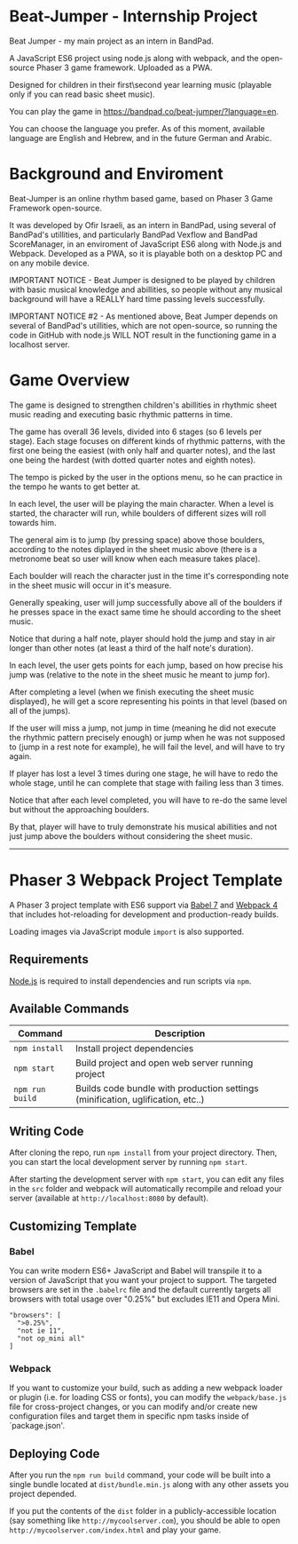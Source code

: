 # Beat-Jumper - Internship Project
Beat Jumper - my main project as an intern in BandPad. 

A JavaScript ES6 project using node.js along with webpack, and the open-source Phaser 3 game framework.
Uploaded as a PWA. 

Designed for children in their first\second year learning music (playable only if you can read basic sheet music). 

You can play the game in https://bandpad.co/beat-jumper/?language=en.

You can choose the language you prefer. As of this moment, available language are English and Hebrew, and in the future German and Arabic.

# Background and Enviroment

Beat-Jumper is an online rhythm based game, based on Phaser 3 Game Framework open-source.

It was developed by Ofir Israeli, as an intern in BandPad, using several of BandPad's utillities, and particularly BandPad Vexflow and BandPad ScoreManager, 
in an enviroment of JavaScript ES6 along with Node.js and Webpack. Developed as a PWA, so it is playable both on a desktop PC and on any mobile device. 

IMPORTANT NOTICE - Beat Jumper is designed to be played by children with basic musical knowledge and abillities, 
so people without any musical background will have a REALLY hard time passing levels successfully.

IMPORTANT NOTICE #2 - As mentioned above, Beat Jumper depends on several of BandPad's utillities, which are not open-source, 
so running the code in GitHub with node.js WILL NOT result in the functioning game in a localhost server.

# Game Overview

The game is designed to strengthen children's abillities in rhythmic sheet music reading and executing basic rhythmic patterns in time. 

The game has overall 36 levels, divided into 6 stages (so 6 levels per stage). 
Each stage focuses on different kinds of rhythmic patterns, with the first one being the easiest (with only half and quarter notes), 
and the last one being the hardest (with dotted quarter notes and eighth notes).

The tempo is picked by the user in the options menu, so he can practice in the tempo he wants to get better at. 

In each level, the user will be playing the main character. When a level is started, the character will run,
while boulders of different sizes will roll towards him. 

The general aim is to jump (by pressing space) above those boulders,
according to the notes diplayed in the sheet music above (there is a metronome beat so user will know when each measure takes place).

Each boulder will reach the character just in the time it's corresponding note in the sheet music will occur in it's measure. 

Generally speaking, user will jump successfully above all of the boulders if he presses space in the exact same time he should according to the sheet music. 

Notice that during a half note, player should hold the jump and stay in air longer than other notes (at least a third of the half note's duration). 

In each level, the user gets points for each jump, based on how precise his jump was (relative to the note in the sheet music he meant to jump for). 

After completing a level (when we finish executing the sheet music displayed), he will get a score representing his points in that level (based on all of the jumps). 

If the user will miss a jump, not jump in time (meaning he did not execute the rhythmic pattern precisely enough) 
or jump when he was not supposed to (jump in a rest note for example), he will fail the level, and will have to try again. 

If player has lost a level 3 times during one stage, he will have to redo the whole stage, until he can complete that stage with failing less than 3 times. 

Notice that after each level completed, you will have to re-do the same level but without the approaching boulders. 

By that, player will have to truly demonstrate his musical abillities and not just jump above the boulders without considering the sheet music.

-------------------------------------

# Phaser 3 Webpack Project Template

A Phaser 3 project template with ES6 support via [Babel 7](https://babeljs.io/) and [Webpack 4](https://webpack.js.org/)
that includes hot-reloading for development and production-ready builds.

Loading images via JavaScript module `import` is also supported.

## Requirements

[Node.js](https://nodejs.org) is required to install dependencies and run scripts via `npm`.

## Available Commands

| Command | Description |
|---------|-------------|
| `npm install` | Install project dependencies |
| `npm start` | Build project and open web server running project |
| `npm run build` | Builds code bundle with production settings (minification, uglification, etc..) |

## Writing Code

After cloning the repo, run `npm install` from your project directory. Then, you can start the local development
server by running `npm start`.


After starting the development server with `npm start`, you can edit any files in the `src` folder
and webpack will automatically recompile and reload your server (available at `http://localhost:8080`
by default).

## Customizing Template

### Babel
You can write modern ES6+ JavaScript and Babel will transpile it to a version of JavaScript that you
want your project to support. The targeted browsers are set in the `.babelrc` file and the default currently
targets all browsers with total usage over "0.25%" but excludes IE11 and Opera Mini.

  ```
  "browsers": [
    ">0.25%",
    "not ie 11",
    "not op_mini all"
  ]
  ```

### Webpack
If you want to customize your build, such as adding a new webpack loader or plugin (i.e. for loading CSS or fonts), you can
modify the `webpack/base.js` file for cross-project changes, or you can modify and/or create
new configuration files and target them in specific npm tasks inside of `package.json'.

## Deploying Code
After you run the `npm run build` command, your code will be built into a single bundle located at 
`dist/bundle.min.js` along with any other assets you project depended. 

If you put the contents of the `dist` folder in a publicly-accessible location (say something like `http://mycoolserver.com`), 
you should be able to open `http://mycoolserver.com/index.html` and play your game.
